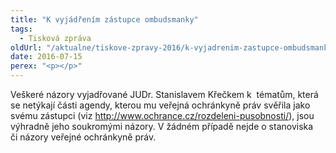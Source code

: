 ```yaml
---
title: "K vyjádřením zástupce ombudsmanky"
tags:
  - Tisková zpráva
oldUrl: "/aktualne/tiskove-zpravy-2016/k-vyjadrenim-zastupce-ombudsmanky"
date: 2016-07-15
perex: "<p></p>"
---
```


<!-- imported from the old website -->

<p>Veškeré názory vyjadřované JUDr. Stanislavem Křečkem k  tématům, která se netýkají části agendy, kterou mu veřejná ochránkyně práv svěřila jako svému zástupci (viz <a href="http://www.ochrance.cz/rozdeleni-pusobnosti/">http://www.ochrance.cz/rozdeleni-pusobnosti/</a>), jsou výhradně jeho soukromými názory. V žádném případě nejde o stanoviska či názory veřejné ochránkyně práv.</p>
